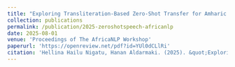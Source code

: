 ```yaml
---
title: "Exploring Transliteration-Based Zero-Shot Transfer for Amharic ASR."
collection: publications
permalink: /publication/2025-zeroshotspeech-africanlp
date: 2025-08-01
venue: 'Proceedings of The AfricaNLP Workshop'
paperurl: 'https://openreview.net/pdf?id=YUl0dCLlRi'
citation: 'Hellina Hailu Nigatu, Hanan Aldarmaki. (2025). &quot;Exploring Transliteration-Based Zero-Shot Transfer for Amharic ASR.&quot; <i>Proceedings of The AfricaNLP Workshop (AfricaNLP) 2025.</i>'
---
```

